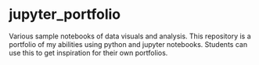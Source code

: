 # jupyter_portfolio


Various sample notebooks of data visuals and analysis. This repository is a portfolio of my abilities using python and jupyter notebooks. Students can use this to get inspiration for their own portfolios. 
